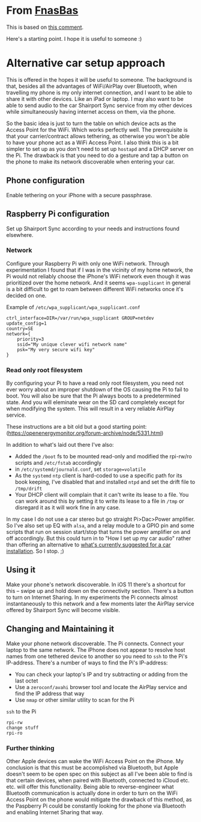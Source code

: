 # From [FnasBas](https://github.com/FnasBas)
This is based on [this comment](https://github.com/mikebrady/shairport-sync/issues/482#issuecomment-402543454).

Here's a starting point. I hope it is useful to someone :)

# Alternative car setup approach
This is offered in the hopes it will be useful to someone. The background is that, besides all the advantages of WiFi/AirPlay over Bluetooth,
when travelling my phone is my only internet connection, and I want to be able to share it with other devices.
Like an iPad or laptop. I may also want to be able to send audio to the car Shairport Sync service from my other devices while
simultaneously having internet access on them, via the phone.

So the basic idea is just to turn the table on which device acts as the Access Point for the WiFi. Which works perfectly well.
The prerequisite is that your carrier/contract allows tethering, as otherwise you won't be able to have your phone act as a WiFi Access Point.
I also think this is a bit simpler to set up as you don't need to set up `hostapd` and a DHCP server on the Pi.
The drawback is that you need to do a gesture and tap a button on the phone to make its network discoverable when entering your car.

## Phone configuration
Enable tethering on your iPhone with a secure passphrase. 

## Raspberry Pi configuration
Set up Shairport Sync according to your needs and instructions found elsewhere.

### Network
Configure your Raspberry Pi with only one WiFi network. Through experimentation I found that if I was in the vicinity of my home network,
the Pi would not reliably choose the iPhone's WiFi network even though it was prioritized over the home network.
And it seems `wpa-supplicant` in general is a bit difficult to get to roam between different WiFi networks once it's decided on one.

Example of `/etc/wpa_supplicant/wpa_supplicant.conf`

```
ctrl_interface=DIR=/var/run/wpa_supplicant GROUP=netdev
update_config=1  
country=SE  
network={  
	priority=3  
	ssid="My unique clever wifi network name"  
	psk="My very secure wifi key"  
}  
```

### Read only root filesystem
By configuring your Pi to have a read only root filesystem, you need not ever worry about an improper shutdown of the OS
causing the Pi to fail to boot. You will also be sure that the Pi always boots to a predetermined state.
And you will eleminate wear on the SD card completely except for when modifying the system.
This will result in a very reliable AirPlay service. 

These instructions are a bit old but a good starting point: (https://openenergymonitor.org/forum-archive/node/5331.html) 

In addition to what's laid out there I've also:

* Added the `/boot` fs to be mounted read-only and modified the rpi-rw/ro scripts and `/etc/fstab` accordingly
* in `/etc/systemd/journald.conf`, set `storage=volatile`
* As the `systemd` `ntp` client is hard-coded to use a specific path for its book keeping, I've disabled that and installed `ntpd`
and set the drift file to `/tmp/drift`
* Your DHCP client will complain that it can't write its lease to a file. You can work around this by setting it to write its lease
to a file in `/tmp` or disregard it as it will work fine in any case.

In my case I do not use a car stereo but go straight Pi>Dac>Power amplifier. So I've also set up EQ with `alsa`, and a relay module to a
GPIO pin and some scripts that run on session start/stop that turns the power amplifier on and off accordingly.
But this could turn in to "How I set up my car audio" rather than offering an alternative to [what's currently suggested
for a car installation](https://github.com/mikebrady/shairport-sync/blob/master/CAR%20INSTALL.md).
So I stop. ;)

## Using it
Make your phone's network discoverable. In iOS 11 there's a shortcut for this – swipe up and hold down on the connectivity section.
There's a button to turn on Internet Sharing.
In my experiments the Pi connects almost instantaneously to this network and a few moments later the AirPlay service offered by Shairport Sync
will become visible.

## Changing and Maintaining it
Make your phone network discoverable. The Pi connects. Connect your laptop to the same network.
The iPhone does not appear to resolve host names from one tethered device to another so you need to `ssh` to the Pi's IP-address.
There's a number of ways to find the Pi's IP-address:

* You can check your laptop's IP and try subtracting or adding from the last octet
* Use a `zeroconf/avahi` browser tool and locate the AirPlay service and find the IP address that way
* Use `nmap` or other similar utility to scan for the Pi

`ssh` to the Pi
```
rpi-rw
change stuff
rpi-ro 
```

### Further thinking
Other Apple devices can wake the WiFi Access Point on the iPhone. My conclusion is that this must be accomplished via Bluetooth,
but Apple doesn't seem to be open spec on this subject as all I've been able to find is that certain devices, when paired with Bluetooth,
connected to iCloud etc. etc. will offer this functionality.
Being able to reverse-engineer what Bluetooth communication is actually done in order to turn on the WiFi Access Point on the phone
would mitigate the drawback of this method, as the Paspberry Pi could be constantly looking for the phone via Bluetooth and
enabling Internet Sharing that way. 
